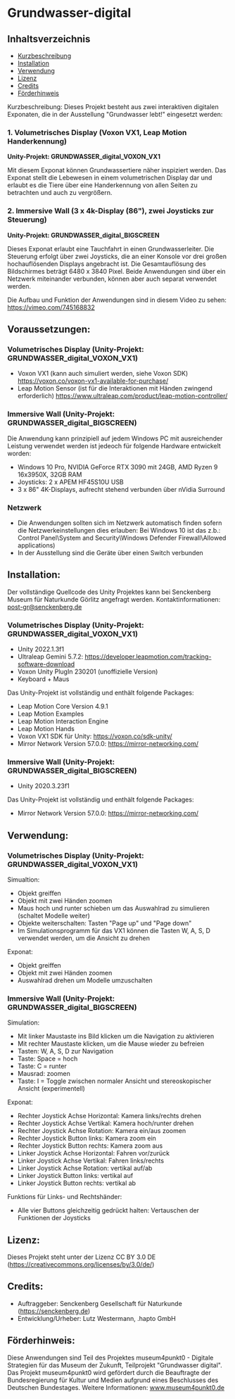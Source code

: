 # Grundwasser-digital

## Inhaltsverzeichnis
* [Kurzbeschreibung](#Kurzbeschreibung)
* [Installation](#Installation)
* [Verwendung](#Verwendung)
* [Lizenz](#Lizenz)
* [Credits](#Credits)
* [Förderhinweis](#Förderhinweis)



Kurzbeschreibung: Dieses Projekt besteht aus zwei interaktiven digitalen Exponaten, die in der Ausstellung "Grundwasser lebt!" eingesetzt werden:

### 1. Volumetrisches Display (Voxon VX1, Leap Motion Handerkennung)
**Unity-Projekt: GRUNDWASSER_digital_VOXON_VX1**

Mit diesem Exponat können Grundwassertiere näher inspiziert werden. Das Exponat stellt die Lebewesen in einem volumetrischen Display dar und erlaubt es die Tiere über eine Handerkennung von allen Seiten zu betrachten und auch zu vergrößern.

### 2. Immersive Wall (3 x 4k-Display (86"), zwei Joysticks zur Steuerung)
**Unity-Projekt: GRUNDWASSER_digital_BIGSCREEN**

Dieses Exponat erlaubt eine Tauchfahrt in einen Grundwasserleiter. Die Steuerung erfolgt über zwei Joysticks, die an einer Konsole vor drei großen hochauflösenden Displays angebracht ist. Die Gesamtauflösung des Bildschirmes beträgt 6480 x 3840 Pixel. Beide Anwendungen sind über ein Netzwerk miteinander verbunden, können aber auch separat verwendet werden.

Die Aufbau und Funktion der Anwendungen sind in diesem Video zu sehen:
https://vimeo.com/745168832

## Voraussetzungen:

### Volumetrisches Display (Unity-Projekt: GRUNDWASSER_digital_VOXON_VX1)

- Voxon VX1 (kann auch simuliert werden, siehe Voxon SDK)
https://voxon.co/voxon-vx1-available-for-purchase/
- Leap Motion Sensor (ist für die Interaktionen mit Händen zwingend erforderlich)
https://www.ultraleap.com/product/leap-motion-controller/

### Immersive Wall (Unity-Projekt: GRUNDWASSER_digital_BIGSCREEN)

Die Anwendung kann prinzipiell auf jedem Windows PC mit ausreichender Leistung verwendet werden ist jedeoch für folgende Hardware entwickelt worden:

- Windows 10 Pro, NVIDIA GeForce RTX 3090 mit 24GB, AMD Ryzen 9 16x3950X, 32GB RAM
- Joysticks: 2 x APEM HF45S10U USB
- 3 x 86" 4K-Displays, aufrecht stehend verbunden über nVidia Surround

### Netzwerk

- Die Anwendungen sollten sich im Netzwerk automatisch finden sofern die Netzwerkeinstellungen dies erlauben:
Bei Windows 10 ist das z.b.: Control Panel\System and Security\Windows Defender Firewall\Allowed applications)
- In der Ausstellung sind die Geräte über einen Switch verbunden

## Installation:

Der vollständige Quellcode des Unity Projektes kann bei Senckenberg Museum für Naturkunde Görlitz angefragt werden.
Kontaktinformationen: post-gr@senckenberg.de

### Volumetrisches Display (Unity-Projekt: GRUNDWASSER_digital_VOXON_VX1)

- Unity 2022.1.3f1
- Ultraleap Gemini 5.7.2: https://developer.leapmotion.com/tracking-software-download
- Voxon Unity PlugIn 230201 (unoffizielle Version)
- Keyboard + Maus

Das Unity-Projekt ist vollständig und enthält folgende Packages:

- Leap Motion Core Version 4.9.1
- Leap Motion Examples
- Leap Motion Interaction Engine
- Leap Motion Hands
- Voxon VX1 SDK für Unity: https://voxon.co/sdk-unity/
- Mirror Network Version 57.0.0: https://mirror-networking.com/

### Immersive Wall (Unity-Projekt: GRUNDWASSER_digital_BIGSCREEN)

- Unity 2020.3.23f1

Das Unity-Projekt ist vollständig und enthält folgende Packages:
- Mirror Network Version 57.0.0: https://mirror-networking.com/

## Verwendung:

### Volumetrisches Display (Unity-Projekt: GRUNDWASSER_digital_VOXON_VX1)

Simualtion:
- Objekt greiffen
- Objekt mit zwei Händen zoomen
- Maus hoch und runter schieben um das Auswahlrad zu simulieren (schaltet Modelle weiter)
- Objekte weiterschalten: Tasten "Page up" und "Page down"
- Im Simulationsprogramm für das VX1 können die Tasten W, A, S, D verwendet werden, um die Ansicht zu drehen

Exponat:
- Objekt greiffen
- Objekt mit zwei Händen zoomen
- Auswahlrad drehen um Modelle umzuschalten

### Immersive Wall (Unity-Projekt: GRUNDWASSER_digital_BIGSCREEN)

Simulation: 
- Mit linker Maustaste ins Bild klicken um die Navigation zu aktivieren
- Mit rechter Maustaste klicken, um die Mause wieder zu befreien
- Tasten: W, A, S, D zur Navigation
- Taste: Space = hoch
- Taste: C = runter
- Mausrad: zoomen
- Taste: I = Toggle zwischen normaler Ansicht und stereoskopischer Ansicht (experimentell)

Exponat: 
- Rechter Joystick Achse Horizontal: Kamera links/rechts drehen
- Rechter Joystick Achse Vertikal: Kamera hoch/runter drehen
- Rechter Joystick Achse Rotation: Kamera ein/aus zoomen
- Rechter Joystick Button links: Kamera zoom ein
- Rechter Joystick Button rechts: Kamera zoom aus
- Linker Joystick Achse Horizontal: Fahren vor/zurück
- Linker Joystick Achse Vertikal: Fahren links/rechts
- Linker Joystick Achse Rotation: vertikal auf/ab
- Linker Joystick Button links: vertikal auf
- Linker Joystick Button rechts: vertikal ab

Funktions für Links- und Rechtshänder:
- Alle vier Buttons gleichzeitig gedrückt halten: Vertauschen der Funktionen der Joysticks

## Lizenz:

Dieses Projekt steht unter der Lizenz CC BY 3.0 DE (https://creativecommons.org/licenses/by/3.0/de/)

## Credits:

- Auftraggeber: Senckenberg Gesellschaft für Naturkunde (https://senckenberg.de)
- Entwicklung/Urheber: Lutz Westermann, .hapto GmbH

## Förderhinweis:

Diese Anwendungen sind Teil des Projektes museum4punkt0 - Digitale Strategien für das Museum der Zukunft, Teilprojekt "Grundwasser digital". Das Projekt museum4punkt0 wird gefördert durch die Beauftragte der Bundesregierung für Kultur und Medien aufgrund eines Beschlusses des Deutschen Bundestages.
Weitere Informationen: www.museum4punkt0.de
